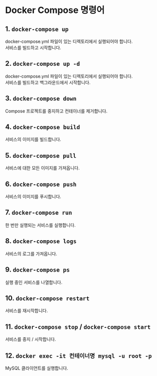 # Docker Compose 명령어

## 1. `docker-compose up`
docker-compose.yml 파일이 있는 디렉토리에서 실행되어야 합니다. </br>
서비스를 빌드하고 시작합니다.

## 2. `docker-compose up -d`
docker-compose.yml 파일이 있는 디렉토리에서 실행되어야 합니다. </br>
서비스를 빌드하고 백그라운드에서 시작합니다.

## 3. `docker-compose down`
Compose 프로젝트를 중지하고 컨테이너를 제거합니다.

## 4. `docker-compose build`
서비스의 이미지를 빌드합니다.

## 5. `docker-compose pull`
서비스에 대한 모든 이미지를 가져옵니다.

## 6. `docker-compose push`
서비스의 이미지를 푸시합니다.

## 7. `docker-compose run`
한 번만 실행되는 서비스를 실행합니다.

## 8. `docker-compose logs`
서비스의 로그를 가져옵니다.

## 9. `docker-compose ps`
실행 중인 서비스를 나열합니다.

## 10. `docker-compose restart`
서비스를 재시작합니다.

## 11. `docker-compose stop` / `docker-compose start`
서비스를 중지 / 시작합니다.

## 12. `docker exec -it 컨테이너명 mysql -u root -p`
MySQL 클라이언트를 실행합니다.
